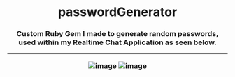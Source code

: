 <h1 align="center">passwordGenerator
<h3 align="center">Custom Ruby Gem I made to generate random passwords, used within my Realtime Chat Application as seen below.

<hr>

![image](https://user-images.githubusercontent.com/58697687/194770302-d0df0d01-8e4b-4d63-ab49-53cf110287e2.png)
![image](https://user-images.githubusercontent.com/58697687/194770311-330fddf9-35c4-424c-bee6-b36417aee106.png)
